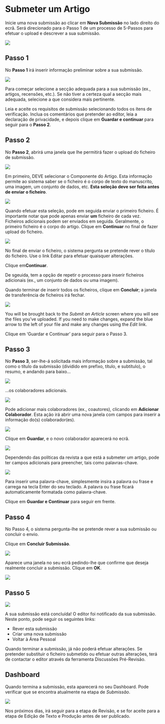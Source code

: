 # Submeter um Artigo

Inicie uma nova submissão ao clicar em **Nova Submissão** no lado direito do ecrã. Será direcionado para o Passo 1 de um processo de 5-Passos para efetuar o upload e descrever a sua submissão.

![](/assets/learning-ojs3.1-au-dashboard-new.PNG)

## Passo 1

No **Passo 1** irá inserir informação preliminar sobre a sua submissão.

![](/assets/learning-ojs3.1-au-dashboard-new-1.PNG)

Para começar selecione a secção adequada para a sua submissão \(ex., artigos, recensões, etc.\). Se não tiver a certeza qual a secção mais adequada, selecione a que considera mais pertinente.

Leia e aceite os requisitos de submissão selecionando todos os ítens de verificação. Inclua os comentários que pretender ao editor, leia a declaração de privacidade, e depois clique em **Guardar e continuar** para seguir para o **Passo 2**.

## Passo 2

No **Passo 2**, abrirá uma janela que lhe permitirá fazer o upload do ficheiro de submissão.

![](learning-ojs-3-author-submission-step2.png)

Em primeiro, DEVE selecionar o Componente do Artigo. Esta informação permite ao sistema saber se o ficheiro é o corpo de texto do manuscrito, uma imagem, um conjunto de dados, etc. **Esta seleção deve ser feita antes de enviar o ficheiro**.

![](learning-ojs-3-author-submission-step2-2.png)

Quando efetuar esta seleção, pode em seguida enviar o primeiro ficheiro. É importante notar que pode apenas enviar **um** ficheiro de cada vez. Ficheiros adicionais podem ser enviados em seguida. Geralmente, o primeiro ficheiro é o corpo do artigo. Clique em **Continuar** no final de fazer upload do ficheiro.

![](learning-ojs-3-author-submission-step2-3.png)

No final de enviar o ficheiro, o sistema pergunta se pretende rever o título do ficheiro. Use o link Editar para efetuar quaisquer alterações.

Clique em**Continuar**.

De sgeuida, tem a opção de repetir o processo para inserir ficheiros adicionais \(ex., um conjunto de dados ou uma imagem\).

Quando terminar de inserir todos os ficheiros, clique em **Concluir**; a janela de transferência de ficheiros irá fechar.

![](learning-ojs-3-author-submission-step2-4.png)

You will be brought back to the _Submit an Article_ screen where you will see the files you’ve uploaded. If you need to make changes, expand the blue arrow to the left of your file and make any changes using the _Edit_ link.

Clique em ‘Guardar e Continuar’ para seguir para o Passo 3.

## Passo 3

No **Passo 3**, ser-lhe-á solicitada mais informação sobre a submissão, tal como o título da submissão \(dividido em prefixo, título, e subtítulo\), o resumo, e andando para baixo...

![](/assets/learning-ojs3.1-au-dashboard-new-3.PNG)

...os colaboradores adicionais.

![](/assets/learning-ojs3.1-au-dashboard-new-3-contrib.PNG)

Pode adicionar mais colaboradores \(ex., coautores\), clicando em **Adicionar Colaborador**. Esta ação irá abrir uma nova janela com campos para inserir a informação do(s) colaborador(es).

![](learning-ojs-3-author-submission-step3-2.png)

Clique em **Guardar**, e o novo colaborador aparecerá no ecrã.

![](/assets/learning-ojs3.1-au-dashboard-new-3-contrib-new.PNG)

Dependendo das políticas da revista a que está a submeter um artigo, pode ter campos adicionais para preencher, tais como palavras-chave.

![](learning-ojs-3-author-submission-step3-4.png)

Para inserir uma palavra-chave, simplesmente insira a palavra ou frase e carrega na tecla Enter do seu teclado. A palavra ou frase ficará automaticamente formatada como palavra-chave.

Clique em **Guardar e Continuar** para seguir em frente.

## Passo 4

No Passo 4, o sistema pergunta-lhe se pretende rever a sua submissão ou concluir o envio.

Clique em **Concluir Submissão**.

![](/assets/learning-ojs3.1-au-dashboard-new-4.PNG)

Aparece uma janela no seu ecrã pedindo-lhe que confirme que deseja realmente concluir a submissão. Clique em **OK**.

![](learning-ojs-3-author-submission-step4-1.png)

## Passo 5

![](/assets/learning-ojs3.1-au-dashboard-new-5.PNG)

A sua submissão está concluída! O editor foi notificado da sua submissão. Neste ponto, pode seguir os seguintes links:

* Rever esta submissão
* Criar uma nova submissão
* Voltar à Área Pessoal

Quando terminar a submissão, já não poderá efetuar alterações. Se pretender substituir o ficheiro submetido ou efetuar outras alterações, terá de contactar o editor através da ferramenta Discussões Pré-Revisão. 

## Dashboard

Quando termina a submissão, esta aparecerá no seu Dashboard. Pode verificar que se encontra atualmente na etapa de _Submissão_.

![](/assets/learning-ojs3.1-au-dashboard-new-sub.PNG)

Nos próximos dias, irá seguir para a etapa de Revisão, e se for aceite para a etapa de Edição de Texto e Produção antes de ser publicado.

